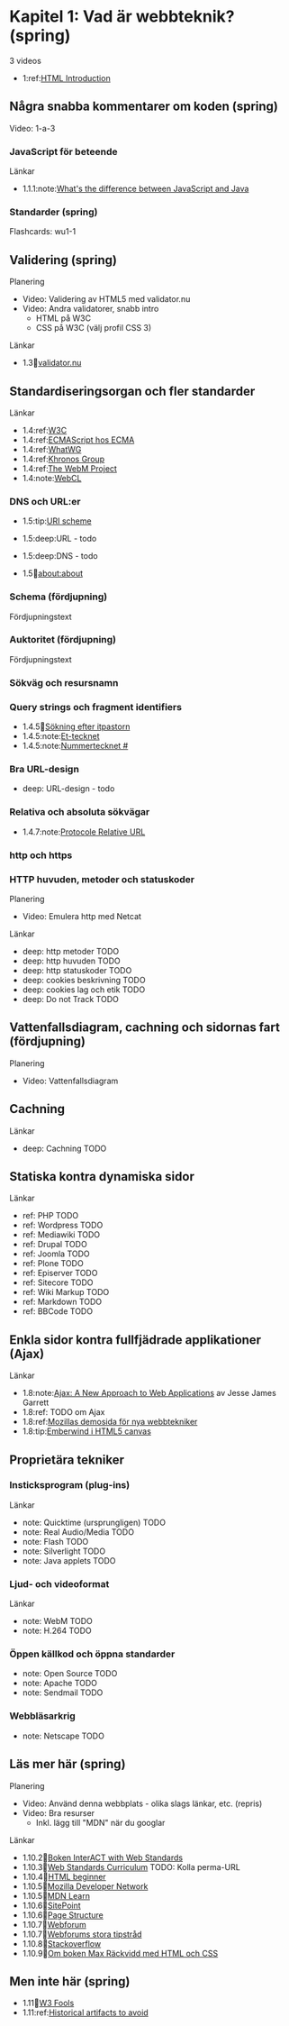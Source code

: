 # Kapitel 1: Vad är webbteknik? (spring)

3 videos

 * 1:ref:[HTML Introduction](https://developer.mozilla.org/en/HTML/Introduction)

## Några snabba kommentarer om koden (spring)

Video: 1-a-3
 
### JavaScript för beteende

Länkar
 * 1.1.1:note:[What's the difference between JavaScript and Java](http://stackoverflow.com/questions/245062/whats-the-difference-between-javascript-and-java)

### Standarder (spring)

Flashcards: wu1-1

## Validering (spring)

Planering

 * Video: Validering av HTML5 med validator.nu
 * Video: Andra validatorer, snabb intro
   * HTML på W3C
   * CSS på W3C (välj profil CSS 3)

Länkar
 * 1.3:book:[validator.nu](http://validator.nu/)

## Standardiseringsorgan och fler standarder

Länkar
 * 1.4:ref:[W3C](http://w3.org)
 * 1.4:ref:[ECMAScript hos ECMA](http://www.ecma-international.org/publications/standards/Stnindex.htm#Software)
 * 1.4:ref:[WhatWG](http://www.whatwg.org/)
 * 1.4:ref:[Khronos Group](http://www.khronos.org/webgl/)
 * 1.4:ref:[The WebM Project](http://www.webmproject.org/)
 * 1.4:note:[WebCL](http://www.khronos.org/webcl/wiki/Main_Page)

### DNS och URL:er

 * 1.5:tip:[URI scheme](http://en.wikipedia.org/wiki/URI_scheme)

 * 1.5:deep:URL - todo
 * 1.5:deep:DNS - todo
 * 1.5:book:[about:about](about:about)

### Schema (fördjupning)

Fördjupningstext

### Auktoritet (fördjupning)

Fördjupningstext

### Sökväg och resursnamn

### Query strings och fragment identifiers

 * 1.4.5:book:[Sökning efter itpastorn](http://google.com/search?q=itpastorn&lang=sv)
 * 1.4.5:note:[Et-tecknet](http://sv.wikipedia.org/wiki/Et-tecken)
 * 1.4.5:note:[Nummertecknet #](http://sv.wikipedia.org/wiki/Nummertecken)

### Bra URL-design

 * deep: URL-design - todo

### Relativa och absoluta sökvägar

* 1.4.7:note:[Protocole Relative URL](http://paulirish.com/2010/the-protocol-relative-url/)

### http och https

### HTTP huvuden, metoder och statuskoder

Planering
 * Video: Emulera http med Netcat

Länkar
 * deep: http metoder TODO
 * deep: http huvuden TODO
 * deep: http statuskoder TODO
 * deep: cookies beskrivning TODO
 * deep: cookies lag och etik TODO
 * deep: Do not Track TODO

## Vattenfallsdiagram, cachning och sidornas fart (fördjupning)

Planering
 * Video: Vattenfallsdiagram

## Cachning

Länkar
 * deep: Cachning TODO

## Statiska kontra dynamiska sidor

Länkar
 * ref: PHP TODO
 * ref: Wordpress TODO
 * ref: Mediawiki TODO
 * ref: Drupal TODO
 * ref: Joomla TODO
 * ref: Plone TODO
 * ref: Episerver TODO
 * ref: Sitecore TODO
 * ref: Wiki Markup TODO
 * ref: Markdown TODO
 * ref: BBCode TODO

## Enkla sidor kontra fullfjädrade applikationer (Ajax)

Länkar
 * 1.8:note:[Ajax: A New Approach to Web Applications](http://www.adaptivepath.com/ideas/ajax-new-approach-web-applications) av Jesse James Garrett
 * 1.8:ref: TODO om Ajax
 * 1.8:ref:[Mozillas demosida för nya webbtekniker](https://developer.mozilla.org/en-US/demos/)
 * 1.8:tip:[Emberwind i HTML5 canvas](http://my.opera.com/chooseopera/blog/2011/07/07/emberwind-a-html5-masterpiece)

## Proprietära tekniker


### Insticksprogram (plug-ins)

Länkar
 * note: Quicktime (ursprungligen) TODO
 * note: Real Audio/Media TODO
 * note: Flash TODO
 * note: Silverlight TODO
 * note: Java applets TODO

### Ljud- och videoformat

Länkar
 * note: WebM TODO
 * note: H.264 TODO

### Öppen källkod och öppna standarder

 * note: Open Source TODO
 * note: Apache TODO
 * note: Sendmail TODO

### Webbläsarkrig

 * note: Netscape TODO

## Läs mer här (spring)

Planering
 * Video: Använd denna webbplats - olika slags länkar, etc. (repris)
 * Video: Bra resurser
   * Inkl. lägg till "MDN" när du googlar

Länkar
 * 1.10.2:book:[Boken InterACT with Web Standards](http://interactwithwebstandards.com/)
 * 1.10.3:book:[Web Standards Curriculum](http://www.w3.org/wiki/Web_Standards_Curriculum) TODO: Kolla perma-URL
 * 1.10.4:book:[HTML beginner](http://htmldog.com/guides/htmlbeginner/)
 * 1.10.5:book:[Mozilla Developer Network](https://developer.mozilla.org/)
 * 1.10.5:book:[MDN Learn](https://developer.mozilla.org/en-US/learn)
 * 1.10.6:book:[SitePoint](http://www.sitepoint.com/)
 * 1.10.6:book:[Page Structure](http://reference.sitepoint.com/html/page-structure)
 * 1.10.7:book:[Webforum](http://www.webforum.nu/)
 * 1.10.7:book:[Webforums stora tipstråd](http://www.webforum.nu/forumdisplay.php?f=12)
 * 1.10.8:book:[Stackoverflow](http://stackoverflow.com/)
 * 1.10.9:book:[Om boken Max Räckvidd med HTML och CSS](http://kaxigt.com/2009/11/max-rackvidd-med-html-css-tommy-olsson-berattar-om-sin-bok/)

## Men inte här (spring)

 * 1.11:book:[W3 Fools](http://w3fools.com/)
 * 1.11:ref:[Historical artifacts to avoid](https://developer.mozilla.org/en/Web_development/Historical_artifacts_to_avoid)

